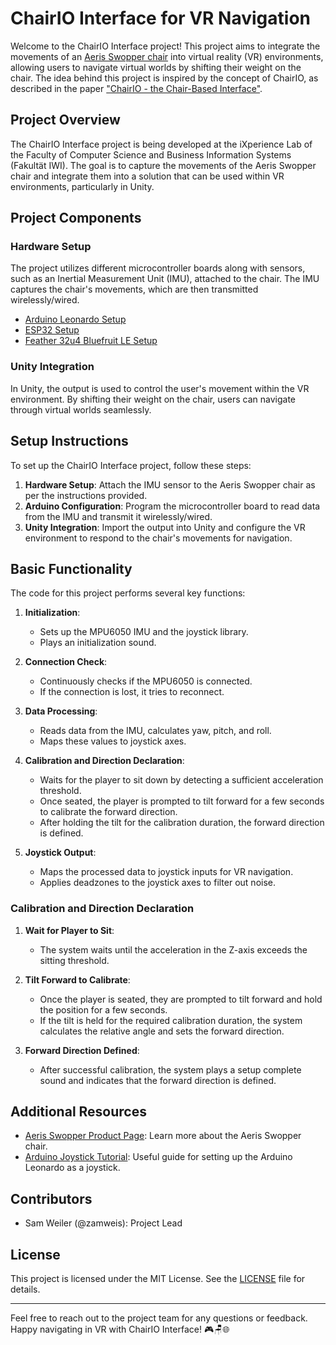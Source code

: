 # ChairIO Interface for VR Navigation

Welcome to the ChairIO Interface project! This project aims to integrate the movements of an [Aeris Swopper chair](https://en.aeris.de/products/aeris-swopper-wollmischung-capture-gruen) into virtual reality (VR) environments, allowing users to navigate virtual worlds by shifting their weight on the chair. The idea behind this project is inspired by the concept of ChairIO, as described in the paper ["ChairIO - the Chair-Based Interface"](https://www.researchgate.net/publication/233819716_ChairIO--the_Chair-Based_Interface).

## Project Overview

The ChairIO Interface project is being developed at the iXperience Lab of the Faculty of Computer Science and Business Information Systems (Fakultät IWI). The goal is to capture the movements of the Aeris Swopper chair and integrate them into a solution that can be used within VR environments, particularly in Unity.

## Project Components

### Hardware Setup

The project utilizes different microcontroller boards along with sensors, such as an Inertial Measurement Unit (IMU), attached to the chair. The IMU captures the chair's movements, which are then transmitted wirelessly/wired.

- [Arduino Leonardo Setup](./arduino_leonardo)
- [ESP32 Setup](./esp32)
- [Feather 32u4 Bluefruit LE Setup](./feather32u4_bluetfruit_le)

### Unity Integration

In Unity, the output is used to control the user's movement within the VR environment. By shifting their weight on the chair, users can navigate through virtual worlds seamlessly.

## Setup Instructions

To set up the ChairIO Interface project, follow these steps:

1. **Hardware Setup**: Attach the IMU sensor to the Aeris Swopper chair as per the instructions provided.
2. **Arduino Configuration**: Program the microcontroller board to read data from the IMU and transmit it wirelessly/wired.
3. **Unity Integration**: Import the output into Unity and configure the VR environment to respond to the chair's movements for navigation.

## Basic Functionality

The code for this project performs several key functions:

1. **Initialization**: 
   - Sets up the MPU6050 IMU and the joystick library.
   - Plays an initialization sound.

2. **Connection Check**:
   - Continuously checks if the MPU6050 is connected.
   - If the connection is lost, it tries to reconnect.

3. **Data Processing**:
   - Reads data from the IMU, calculates yaw, pitch, and roll.
   - Maps these values to joystick axes.

4. **Calibration and Direction Declaration**:
   - Waits for the player to sit down by detecting a sufficient acceleration threshold.
   - Once seated, the player is prompted to tilt forward for a few seconds to calibrate the forward direction.
   - After holding the tilt for the calibration duration, the forward direction is defined.

5. **Joystick Output**:
   - Maps the processed data to joystick inputs for VR navigation.
   - Applies deadzones to the joystick axes to filter out noise.

### Calibration and Direction Declaration

1. **Wait for Player to Sit**:
   - The system waits until the acceleration in the Z-axis exceeds the sitting threshold.

2. **Tilt Forward to Calibrate**:
   - Once the player is seated, they are prompted to tilt forward and hold the position for a few seconds.
   - If the tilt is held for the required calibration duration, the system calculates the relative angle and sets the forward direction.

3. **Forward Direction Defined**:
   - After successful calibration, the system plays a setup complete sound and indicates that the forward direction is defined.

## Additional Resources

- [Aeris Swopper Product Page](https://en.aeris.de/products/aeris-swopper-wollmischung-capture-gruen): Learn more about the Aeris Swopper chair.
- [Arduino Joystick Tutorial](https://www.instructables.com/Create-a-Joystick-Using-the-Arduino-Joystick-Libra/): Useful guide for setting up the Arduino Leonardo as a joystick.

## Contributors

- Sam Weiler (@zamweis): Project Lead

## License

This project is licensed under the MIT License. See the [LICENSE](LICENSE) file for details.

---

Feel free to reach out to the project team for any questions or feedback. Happy navigating in VR with ChairIO Interface! 🎮🪑🌐
